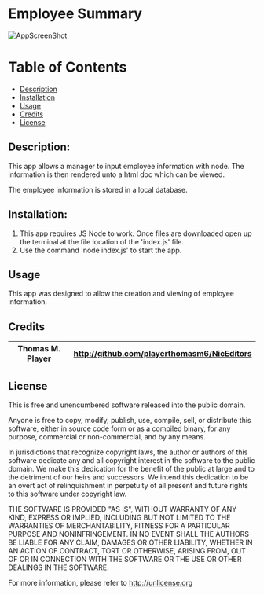# Employee Summary

 ![AppScreenShot](./assets/images/screenShot.jpg)
 
# Table of Contents
* [Description](Description)
* [Installation](#installation)
* [Usage](#usage)
* [Credits](#credits)
* [License](#license)

 ## Description: 
 This app allows a manager to input employee information with node.  The information is then rendered unto a html doc which can be viewed.


 The employee information is stored in a local database.
    
 ## Installation:
 
 1. This app requires JS Node to work.  Once files are downloaded open up the terminal at the file location of the 'index.js' file.
 1. Use the command 'node index.js' to start the app.
 
 ## Usage
 
 This app was designed to allow the creation and viewing of employee information.
 
 ## Credits
 | Thomas M. Player| http://github.com/playerthomasm6/NicEditors|
 |----------------|-------------------|

## License 
This is free and unencumbered software released into the public domain.

Anyone is free to copy, modify, publish, use, compile, sell, or
distribute this software, either in source code form or as a compiled
binary, for any purpose, commercial or non-commercial, and by any
means.

In jurisdictions that recognize copyright laws, the author or authors
of this software dedicate any and all copyright interest in the
software to the public domain. We make this dedication for the benefit
of the public at large and to the detriment of our heirs and
successors. We intend this dedication to be an overt act of
relinquishment in perpetuity of all present and future rights to this
software under copyright law.

THE SOFTWARE IS PROVIDED "AS IS", WITHOUT WARRANTY OF ANY KIND,
EXPRESS OR IMPLIED, INCLUDING BUT NOT LIMITED TO THE WARRANTIES OF
MERCHANTABILITY, FITNESS FOR A PARTICULAR PURPOSE AND NONINFRINGEMENT.
IN NO EVENT SHALL THE AUTHORS BE LIABLE FOR ANY CLAIM, DAMAGES OR
OTHER LIABILITY, WHETHER IN AN ACTION OF CONTRACT, TORT OR OTHERWISE,
ARISING FROM, OUT OF OR IN CONNECTION WITH THE SOFTWARE OR THE USE OR
OTHER DEALINGS IN THE SOFTWARE.

For more information, please refer to <http://unlicense.org>